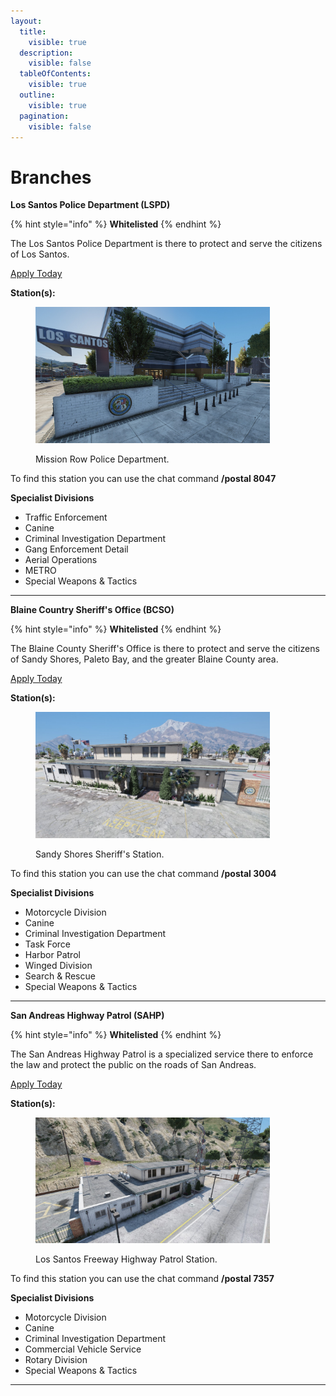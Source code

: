 ```yaml
---
layout:
  title:
    visible: true
  description:
    visible: false
  tableOfContents:
    visible: true
  outline:
    visible: true
  pagination:
    visible: false
---
```


# Branches

**Los Santos Police Department (LSPD)**

{% hint style="info" %}
**Whitelisted**
{% endhint %}

The Los Santos Police Department is there to protect and serve the citizens of Los Santos.

[Apply Today](https://discord.gg/Vgmmt3C)

**Station(s):**

<figure><img src="../../../../.gitbook/assets/mrpd.jpg" alt="" width="375"><figcaption><p>Mission Row Police Department.</p></figcaption></figure>

To find this station you can use the chat command **/postal 8047**

**Specialist Divisions**

* Traffic Enforcement
* Canine
* Criminal Investigation Department
* Gang Enforcement Detail
* Aerial Operations
* METRO
* Special Weapons & Tactics

***

**Blaine Country Sheriff's Office (BCSO)**

{% hint style="info" %}
**Whitelisted**
{% endhint %}

The Blaine County Sheriff's Office is there to protect and serve the citizens of Sandy Shores, Paleto Bay, and the greater Blaine County area.

[Apply Today](https://discord.gg/Vgmmt3C)

**Station(s):**

<figure><img src="../../../../.gitbook/assets/bcso-ssss.jpg" alt="" width="375"><figcaption><p>Sandy Shores Sheriff's Station.</p></figcaption></figure>

To find this station you can use the chat command **/postal 3004**

**Specialist Divisions**

* Motorcycle Division
* Canine
* Criminal Investigation Department
* Task Force
* Harbor Patrol
* Winged Division
* Search & Rescue
* Special Weapons & Tactics

***

**San Andreas Highway Patrol (SAHP)**

{% hint style="info" %}
**Whitelisted**
{% endhint %}

The San Andreas Highway Patrol is a specialized service there to enforce the law and protect the public on the roads of San Andreas.

[Apply Today](https://discord.gg/Vgmmt3C)

**Station(s):**

<figure><img src="../../../../.gitbook/assets/sahp-lsf.jpg" alt="" width="375"><figcaption><p>Los Santos Freeway Highway Patrol Station.</p></figcaption></figure>

To find this station you can use the chat command **/postal 7357**

**Specialist Divisions**

* Motorcycle Division
* Canine
* Criminal Investigation Department
* Commercial Vehicle Service
* Rotary Division
* Special Weapons & Tactics

***
